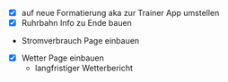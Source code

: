 - [x] auf neue Formatierung aka zur Trainer App umstellen
- [x] Ruhrbahn Info zu Ende bauen
- Stromverbrauch Page einbauen
- [x] Wetter Page einbauen
  - langfristiger Wetterbericht 